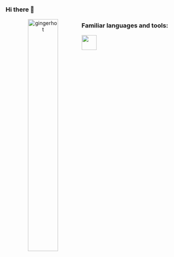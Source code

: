 ### Hi there 👋

<div>
<p align="center">
  <img width="40%" src="https://github-readme-stats.vercel.app/api?username=gingerhot&show_icons=true&locale=en&theme=radical" align="left" alt="gingerhot" />
</p>
</div>

<div>
<h3 align="left">Familiar languages and tools:</h3>
<p align="left">
  <img src="https://cdn.jsdelivr.net/gh/devicons/devicon/icons/rails/rails-original-wordmark.svg" width="40" height="40" />
</p>
</div>
